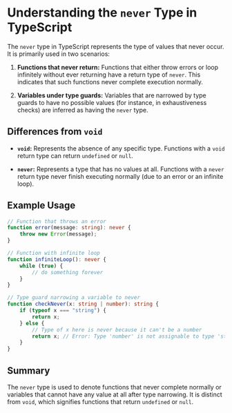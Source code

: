 # Understanding the `never` Type in TypeScript

The `never` type in TypeScript represents the type of values that never occur. It is primarily used in two scenarios:

1. **Functions that never return:**
   Functions that either throw errors or loop infinitely without ever returning have a return type of `never`. This indicates that such functions never complete execution normally.

2. **Variables under type guards:**
   Variables that are narrowed by type guards to have no possible values (for instance, in exhaustiveness checks) are inferred as having the `never` type.

## Differences from `void`

- **`void`:** Represents the absence of any specific type. Functions with a `void` return type can return `undefined` or `null`.
  
- **`never`:** Represents a type that has no values at all. Functions with a `never` return type never finish executing normally (due to an error or an infinite loop).

## Example Usage

```typescript
// Function that throws an error
function error(message: string): never {
    throw new Error(message);
}

// Function with infinite loop
function infiniteLoop(): never {
    while (true) {
        // do something forever
    }
}

// Type guard narrowing a variable to never
function checkNever(x: string | number): string {
    if (typeof x === "string") {
        return x;
    } else {
        // Type of x here is never because it can't be a number
        return x; // Error: Type 'number' is not assignable to type 'string'.
    }
}
```

## Summary

The `never` type is used to denote functions that never complete normally or variables that cannot have any value at all after type narrowing. It is distinct from `void`, which signifies functions that return `undefined` or `null`.
